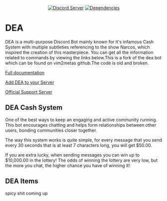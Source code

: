 <div align="center">
    <a href="https://discord.gg/gvyma7H"><img src="https://discordapp.com/api/guilds/290759415362224139/embed.png" alt="Discord Server" /></a>
    <a href="https://david-dm.org/RealBlazeIt/dea"><img src="https://david-dm.org/RealBlazeIt/dea.svg" alt="Dependencies" /></a>
</div>

# DEA
DEA is a multi-purpose Discord Bot mainly known for it's infamous Cash System with multiple subtleties referencing to the show Narcos, which inspired the creation of this masterpiece. You can get all the information related to commands by viewing the links below.This is a fork of the dea bot which can be found on vim2metas github.The code is old and broken.

[Full documentation](https://vim2meta.github.io/dea/)

[Add DEA to your Server](https://discordapp.com/oauth2/authorize?client_id=383998740685520906&scope=bot&permissions=8)

[Official Support Server](https://discord.gg/gvyma7H)
## DEA Cash System
One of the best ways to keep an engaging and active community running. This bot encourages chatting and helps form relationships between other users, bonding communities closer together.

The way this system works is quite simple, for every message that you send every 30 seconds that is at least 7 characters long, you will get $50.00.

If you are extra lucky, when sending messages you can win up to $10,000.00 in the lottery! The odds of winning the lottery are very low, but the more you chat, the higher chance you have of winning it!

## DEA Items
spicy shit coming up
